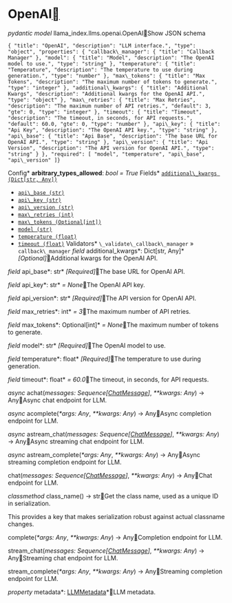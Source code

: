 OpenAI[](#openai "Permalink to this heading")
==============================================

*pydantic model* llama\_index.llms.openai.OpenAI[](#llama_index.llms.openai.OpenAI "Permalink to this definition")Show JSON schema
```
{ "title": "OpenAI", "description": "LLM interface.", "type": "object", "properties": { "callback\_manager": { "title": "Callback Manager" }, "model": { "title": "Model", "description": "The OpenAI model to use.", "type": "string" }, "temperature": { "title": "Temperature", "description": "The temperature to use during generation.", "type": "number" }, "max\_tokens": { "title": "Max Tokens", "description": "The maximum number of tokens to generate.", "type": "integer" }, "additional\_kwargs": { "title": "Additional Kwargs", "description": "Additional kwargs for the OpenAI API.", "type": "object" }, "max\_retries": { "title": "Max Retries", "description": "The maximum number of API retries.", "default": 3, "gte": 0, "type": "integer" }, "timeout": { "title": "Timeout", "description": "The timeout, in seconds, for API requests.", "default": 60.0, "gte": 0, "type": "number" }, "api\_key": { "title": "Api Key", "description": "The OpenAI API key.", "type": "string" }, "api\_base": { "title": "Api Base", "description": "The base URL for OpenAI API.", "type": "string" }, "api\_version": { "title": "Api Version", "description": "The API version for OpenAI API.", "type": "string" } }, "required": [ "model", "temperature", "api\_base", "api\_version" ]}
```


Config* **arbitrary\_types\_allowed**: *bool = True*
Fields* [`additional\_kwargs (Dict[str, Any])`](#llama_index.llms.openai.OpenAI.additional_kwargs "llama_index.llms.openai.OpenAI.additional_kwargs")
* [`api\_base (str)`](#llama_index.llms.openai.OpenAI.api_base "llama_index.llms.openai.OpenAI.api_base")
* [`api\_key (str)`](#llama_index.llms.openai.OpenAI.api_key "llama_index.llms.openai.OpenAI.api_key")
* [`api\_version (str)`](#llama_index.llms.openai.OpenAI.api_version "llama_index.llms.openai.OpenAI.api_version")
* [`max\_retries (int)`](#llama_index.llms.openai.OpenAI.max_retries "llama_index.llms.openai.OpenAI.max_retries")
* [`max\_tokens (Optional[int])`](#llama_index.llms.openai.OpenAI.max_tokens "llama_index.llms.openai.OpenAI.max_tokens")
* [`model (str)`](#llama_index.llms.openai.OpenAI.model "llama_index.llms.openai.OpenAI.model")
* [`temperature (float)`](#llama_index.llms.openai.OpenAI.temperature "llama_index.llms.openai.OpenAI.temperature")
* [`timeout (float)`](#llama_index.llms.openai.OpenAI.timeout "llama_index.llms.openai.OpenAI.timeout")
Validators* `\_validate\_callback\_manager` » `callback\_manager`
*field* additional\_kwargs*: Dict[str, Any]* *[Optional]*[](#llama_index.llms.openai.OpenAI.additional_kwargs "Permalink to this definition")Additional kwargs for the OpenAI API.

*field* api\_base*: str* *[Required]*[](#llama_index.llms.openai.OpenAI.api_base "Permalink to this definition")The base URL for OpenAI API.

*field* api\_key*: str* *= None*[](#llama_index.llms.openai.OpenAI.api_key "Permalink to this definition")The OpenAI API key.

*field* api\_version*: str* *[Required]*[](#llama_index.llms.openai.OpenAI.api_version "Permalink to this definition")The API version for OpenAI API.

*field* max\_retries*: int* *= 3*[](#llama_index.llms.openai.OpenAI.max_retries "Permalink to this definition")The maximum number of API retries.

*field* max\_tokens*: Optional[int]* *= None*[](#llama_index.llms.openai.OpenAI.max_tokens "Permalink to this definition")The maximum number of tokens to generate.

*field* model*: str* *[Required]*[](#llama_index.llms.openai.OpenAI.model "Permalink to this definition")The OpenAI model to use.

*field* temperature*: float* *[Required]*[](#llama_index.llms.openai.OpenAI.temperature "Permalink to this definition")The temperature to use during generation.

*field* timeout*: float* *= 60.0*[](#llama_index.llms.openai.OpenAI.timeout "Permalink to this definition")The timeout, in seconds, for API requests.

*async* achat(*messages: Sequence[[ChatMessage](../llms.html#llama_index.llms.base.ChatMessage "llama_index.llms.base.ChatMessage")]*, *\*\*kwargs: Any*) → Any[](#llama_index.llms.openai.OpenAI.achat "Permalink to this definition")Async chat endpoint for LLM.

*async* acomplete(*\*args: Any*, *\*\*kwargs: Any*) → Any[](#llama_index.llms.openai.OpenAI.acomplete "Permalink to this definition")Async completion endpoint for LLM.

*async* astream\_chat(*messages: Sequence[[ChatMessage](../llms.html#llama_index.llms.base.ChatMessage "llama_index.llms.base.ChatMessage")]*, *\*\*kwargs: Any*) → Any[](#llama_index.llms.openai.OpenAI.astream_chat "Permalink to this definition")Async streaming chat endpoint for LLM.

*async* astream\_complete(*\*args: Any*, *\*\*kwargs: Any*) → Any[](#llama_index.llms.openai.OpenAI.astream_complete "Permalink to this definition")Async streaming completion endpoint for LLM.

chat(*messages: Sequence[[ChatMessage](../llms.html#llama_index.llms.base.ChatMessage "llama_index.llms.base.ChatMessage")]*, *\*\*kwargs: Any*) → Any[](#llama_index.llms.openai.OpenAI.chat "Permalink to this definition")Chat endpoint for LLM.

*classmethod* class\_name() → str[](#llama_index.llms.openai.OpenAI.class_name "Permalink to this definition")Get the class name, used as a unique ID in serialization.

This provides a key that makes serialization robust against actual classname changes.

complete(*\*args: Any*, *\*\*kwargs: Any*) → Any[](#llama_index.llms.openai.OpenAI.complete "Permalink to this definition")Completion endpoint for LLM.

stream\_chat(*messages: Sequence[[ChatMessage](../llms.html#llama_index.llms.base.ChatMessage "llama_index.llms.base.ChatMessage")]*, *\*\*kwargs: Any*) → Any[](#llama_index.llms.openai.OpenAI.stream_chat "Permalink to this definition")Streaming chat endpoint for LLM.

stream\_complete(*\*args: Any*, *\*\*kwargs: Any*) → Any[](#llama_index.llms.openai.OpenAI.stream_complete "Permalink to this definition")Streaming completion endpoint for LLM.

*property* metadata*: [LLMMetadata](../llms.html#llama_index.llms.base.LLMMetadata "llama_index.llms.base.LLMMetadata")*[](#llama_index.llms.openai.OpenAI.metadata "Permalink to this definition")LLM metadata.

